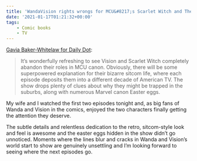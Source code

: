 ```yaml
---
title: 'WandaVision rights wrongs for MCU&#8217;s Scarlet Witch and The Vision'
date: '2021-01-17T01:21:32+00:00'
tags:
    - Comic books
    - TV
---
```


[Gavia Baker-Whitelaw for Daily Dot](https://www.dailydot.com/unclick/marvel-wandavision-review-disney-plus/):

> It’s wonderfully refreshing to see Vision and Scarlet Witch completely abandon their roles in MCU canon. Obviously, there will be some superpowered explanation for their bizarre sitcom life, where each episode deposits them into a different decade of American TV. The show drops plenty of clues about why they might be trapped in the suburbs, along with numerous Marvel canon Easter eggs.

My wife and I watched the first two episodes tonight and, as big fans of Wanda and Vision in the comics, enjoyed the two characters finally getting the attention they deserve.

The subtle details and relentless dedication to the retro, sitcom-style look and feel is awesome and the easter eggs hidden in the show didn’t go unnoticed. Moments where the lines blur and cracks in Wanda and Vision’s world start to show are genuinely unsettling and I’m looking forward to seeing where the next episodes go.